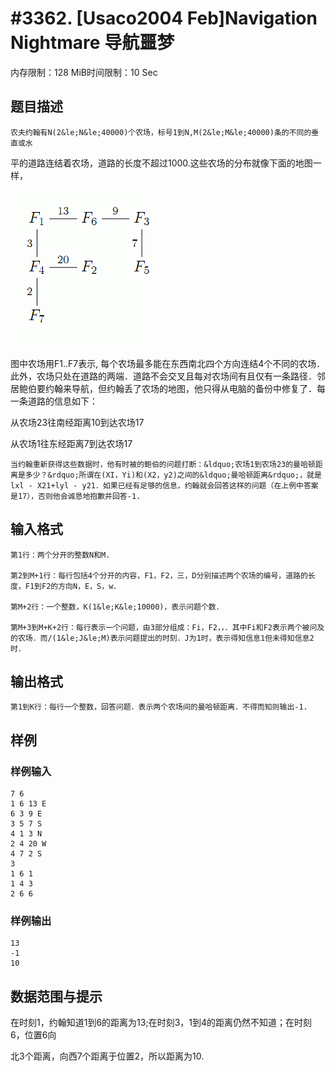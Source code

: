 # #3362. [Usaco2004 Feb]Navigation Nightmare 导航噩梦

内存限制：128 MiB时间限制：10 Sec

## 题目描述

    农夫约翰有N(2&le;N&le;40000)个农场，标号1到N,M(2&le;M&le;40000)条的不同的垂直或水

平的道路连结着农场，道路的长度不超过1000.这些农场的分布就像下面的地图一样，

![](upload/201401/22(1).jpg)

图中农场用F1..F7表示, 每个农场最多能在东西南北四个方向连结4个不同的农场．此外，农场只处在道路的两端．道路不会交叉且每对农场间有且仅有一条路径．邻居鲍伯要约翰来导航，但约翰丢了农场的地图，他只得从电脑的备份中修复了．每一条道路的信息如下：

从农场23往南经距离10到达农场17

从农场1往东经距离7到达农场17

    当约翰重新获得这些数据时，他有时被的鲍伯的问题打断：&ldquo;农场1到农场23的曼哈顿距离是多少？&rdquo;所谓在(XI，Yi)和(X2，y2)之间的&ldquo;曼哈顿距离&rdquo;，就是lxl - X21+lyl - y21．如果已经有足够的信息，约翰就会回答这样的问题（在上例中答案是17），否则他会诚恳地抱歉并回答-1.

## 输入格式

    第1行：两个分开的整数N和M.

    第2到M+1行：每行包括4个分开的内容，F1，F2，三，D分别描述两个农场的编号，道路的长度，F1到F2的方向N，E，S，w．

    第M+2行：一个整数，K(1&le;K&le;10000)，表示问题个数．

    第M+3到M+K+2行：每行表示一个问题，由3部分组成：Fi，F2，，．其中Fi和F2表示两个被问及的农场．而/(1&le;J&le;M)表示问题提出的时刻．J为1时，表示得知信息1但未得知信息2时．

## 输出格式

    第1到K行：每行一个整数，回答问题．表示两个农场间的曼哈顿距离．不得而知则输出-1.

## 样例

### 样例输入

    
    7 6
    1 6 13 E
    6 3 9 E
    3 5 7 S
    4 1 3 N
    2 4 20 W
    4 7 2 S
    3
    1 6 1
    1 4 3
    2 6 6
    

### 样例输出

    
    13
    -1
    10
    

## 数据范围与提示

   在时刻1，约翰知道1到6的距离为13;在时刻3，1到4的距离仍然不知道；在时刻6，位置6向

北3个距离，向西7个距离于位置2，所以距离为10.
